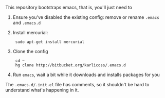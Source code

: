 This repository bootstraps emacs, that is, you'll just need to

1. Ensure you've disabled the existing config: remove or rename `.emacs` and `.emacs.d`
2. Install mercurial:

        sudo apt-get install mercurial

3. Clone the config

        cd ~
        hg clone http://bitbucket.org/karlicoss/.emacs.d

4. Run `emacs`, wait a bit while it downloads and installs packages for you

The `.emacs.d/.init.el` file has comments, so it shouldn't be hard to
understand what's happening in it.
